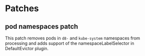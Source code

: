 # Patches

## pod namespaces patch

This patch removes pods in `d8-` and `kube-system` namespaces from processing and adds support of the namespaceLabelSelector in DefaultEvictor plugin.
